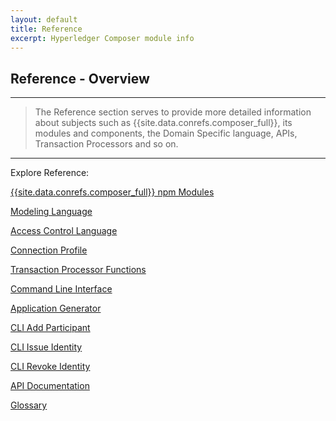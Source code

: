 ```yaml
---
layout: default
title: Reference
excerpt: Hyperledger Composer module info
---
```


## Reference - Overview

---

>The Reference section serves to provide more detailed information about subjects such as {{site.data.conrefs.composer_full}}, its modules and components, the Domain Specific language, APIs, Transaction Processors and so on.

---

Explore Reference:

[{{site.data.conrefs.composer_full}} npm Modules](../reference/MeetTheModules.html )

[Modeling Language](../reference/cto_language.html )

[Access Control Language](../reference/acl_language.html )

[Connection Profile](../reference/connectionprofile.html )

[Transaction Processor Functions](../reference/js_scripts.html )

[Command Line Interface](../reference/commands.html )

[Application Generator](../reference/composer.generator.tests.html )

[CLI Add Participant](../reference/composer.participant.add.html )

[CLI Issue Identity ](../reference/composer.identity.issue.html )

[CLI Revoke Identity](../reference/composer.identity.revoke.html  )

[API Documentation](../jsdoc/index.html )

[Glossary](../reference/glossary.html )
